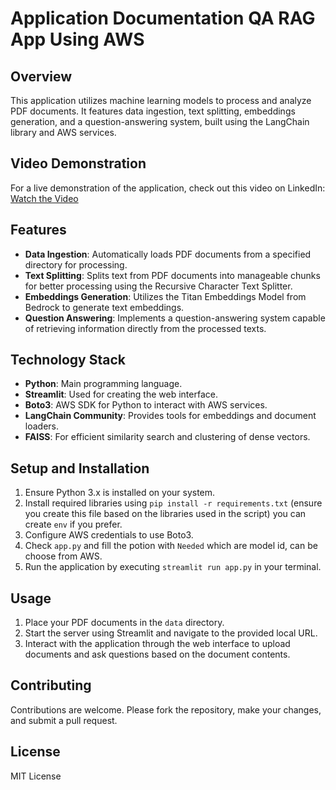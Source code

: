 # Application Documentation QA RAG App Using AWS

## Overview
This application utilizes machine learning models to process and analyze PDF documents. It features data ingestion, text splitting, embeddings generation, and a question-answering system, built using the LangChain library and AWS services.

## Video Demonstration
For a live demonstration of the application, check out this video on LinkedIn:
[Watch the Video](https://www.linkedin.com/feed/update/urn:li:ugcPost:7177989540987498499)

## Features
- **Data Ingestion**: Automatically loads PDF documents from a specified directory for processing.
- **Text Splitting**: Splits text from PDF documents into manageable chunks for better processing using the Recursive Character Text Splitter.
- **Embeddings Generation**: Utilizes the Titan Embeddings Model from Bedrock to generate text embeddings.
- **Question Answering**: Implements a question-answering system capable of retrieving information directly from the processed texts.

## Technology Stack
- **Python**: Main programming language.
- **Streamlit**: Used for creating the web interface.
- **Boto3**: AWS SDK for Python to interact with AWS services.
- **LangChain Community**: Provides tools for embeddings and document loaders.
- **FAISS**: For efficient similarity search and clustering of dense vectors.

## Setup and Installation
1. Ensure Python 3.x is installed on your system.
2. Install required libraries using `pip install -r requirements.txt` (ensure you create this file based on the libraries used in the script) you can create `env` if you prefer.
3. Configure AWS credentials to use Boto3.
4. Check `app.py` and fill the potion with `Needed` which are model id, can be choose from AWS.
5. Run the application by executing `streamlit run app.py` in your terminal.


## Usage
1. Place your PDF documents in the `data` directory.
2. Start the server using Streamlit and navigate to the provided local URL.
3. Interact with the application through the web interface to upload documents and ask questions based on the document contents.

## Contributing
Contributions are welcome. Please fork the repository, make your changes, and submit a pull request.

## License
MIT License



